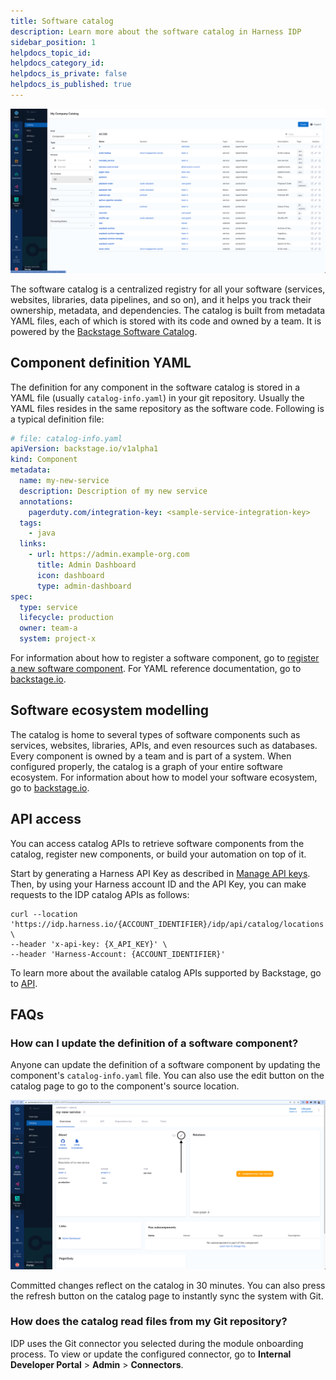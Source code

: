 ```yaml
---
title: Software catalog
description: Learn more about the software catalog in Harness IDP
sidebar_position: 1
helpdocs_topic_id:
helpdocs_category_id:
helpdocs_is_private: false
helpdocs_is_published: true
---
```


![](./static/catalog-screenshot.png)

The software catalog is a centralized registry for all your software (services, websites, libraries, data pipelines, and so on), and it helps you track their ownership, metadata, and dependencies. The catalog is built from metadata YAML files, each of which is stored with its code and owned by a team. It is powered by the [Backstage Software Catalog](https://backstage.io/docs/features/software-catalog/).

## Component definition YAML

The definition for any component in the software catalog is stored in a YAML file (usually `catalog-info.yaml`) in your git repository. Usually the YAML files resides in the same repository as the software code. Following is a typical definition file:

```yaml
# file: catalog-info.yaml
apiVersion: backstage.io/v1alpha1
kind: Component
metadata:
  name: my-new-service
  description: Description of my new service
  annotations:
    pagerduty.com/integration-key: <sample-service-integration-key>
  tags:
    - java
  links:
    - url: https://admin.example-org.com
      title: Admin Dashboard
      icon: dashboard
      type: admin-dashboard
spec:
  type: service
  lifecycle: production
  owner: team-a
  system: project-x
```

For information about how to register a software component, go to [register a new software component](/docs/internal-developer-portal/get-started/register-a-new-software-component.md). For YAML reference documentation, go to [backstage.io](https://backstage.io/docs/features/software-catalog/descriptor-format).

## Software ecosystem modelling

The catalog is home to several types of software components such as services, websites, libraries, APIs, and even resources such as databases. Every component is owned by a team and is part of a system. When configured properly, the catalog is a graph of your entire software ecosystem. For information about how to model your software ecosystem, go to [backstage.io](https://backstage.io/docs/features/software-catalog/system-model).

## API access

You can access catalog APIs to retrieve software components from the catalog, register new components, or build your automation on top of it.

Start by generating a Harness API Key as described in [Manage API keys](/docs/platform/automation/api/add-and-manage-api-keys). Then, by using your Harness account ID and the API Key, you can make requests to the IDP catalog APIs as follows:

```
curl --location 'https://idp.harness.io/{ACCOUNT_IDENTIFIER}/idp/api/catalog/locations' \
--header 'x-api-key: {X_API_KEY}' \
--header 'Harness-Account: {ACCOUNT_IDENTIFIER}'
```

To learn more about the available catalog APIs supported by Backstage, go to [API](https://backstage.io/docs/features/software-catalog/software-catalog-api/).

## FAQs

### How can I update the definition of a software component?

Anyone can update the definition of a software component by updating the component's `catalog-info.yaml` file. You can also use the edit button on the catalog page to go to the component's source location.

![](./static/edit-button-catalog.png)

Committed changes reflect on the catalog in 30 minutes. You can also press the refresh button on the catalog page to instantly sync the system with Git.

### How does the catalog read files from my Git repository?

IDP uses the Git connector you selected during the module onboarding process. To view or update the configured connector, go to **Internal Developer Portal** > **Admin** > **Connectors**.
